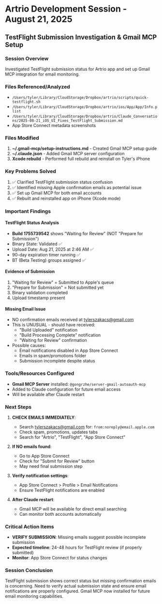 # Artrio Development Session - August 21, 2025
## TestFlight Submission Investigation & Gmail MCP Setup

### Session Overview
Investigated TestFlight submission status for Artrio app and set up Gmail MCP integration for email monitoring.

### Files Referenced/Analyzed
- `/Users/tyler/Library/CloudStorage/Dropbox/artrio/scripts/quick-testflight.sh`
- `/Users/tyler/Library/CloudStorage/Dropbox/artrio/ios/App/App/Info.plist`
- `/Users/tyler/Library/CloudStorage/Dropbox/artrio/Claude_Conversations/2025-08-21_iOS_UI_Fixes_TestFlight_Submission.md`
- App Store Connect metadata screenshots

### Files Modified
1. **~/.gmail-mcp/setup-instructions.md** - Created Gmail MCP setup guide
2. **~/.claude.json** - Added Gmail MCP server configuration
3. **Xcode rebuild** - Performed full rebuild and reinstall on Tyler's iPhone

### Key Problems Solved
1. ✅ Clarified TestFlight submission status confusion
2. ✅ Identified missing Apple confirmation emails as potential issue
3. ✅ Set up Gmail MCP for both email accounts
4. ✅ Rebuilt and reinstalled app on iPhone (Xcode mode)

### Important Findings

#### TestFlight Status Analysis
- **Build 1755739542** shows "Waiting for Review" (NOT "Prepare for Submission")
- Binary State: Validated ✅
- Upload Date: Aug 21, 2025 at 2:46 AM ✅
- 90-day expiration timer running ✅
- BT (Beta Testing) groups assigned ✅

#### Evidence of Submission
1. "Waiting for Review" = Submitted to Apple's queue
2. "Prepare for Submission" = Not submitted yet
3. Binary validation completed
4. Upload timestamp present

#### Missing Email Issue
- NO confirmation emails received at tylerszakacs@gmail.com
- This is UNUSUAL - should have received:
  - "Build Uploaded" notification
  - "Build Processing Complete" notification
  - "Waiting for Review" confirmation
- Possible causes:
  - Email notifications disabled in App Store Connect
  - Emails in spam/promotions folder
  - Submission incomplete despite status

### Tools/Resources Configured
- **Gmail MCP Server** installed: `@gongrzhe/server-gmail-autoauth-mcp`
- Added to Claude configuration for future email access
- Will be available after Claude restart

### Next Steps
1. **CHECK EMAILS IMMEDIATELY**:
   - Search tylerszakacs@gmail.com for: `from:noreply@email.apple.com`
   - Check spam, promotions, updates tabs
   - Search for "Artrio", "TestFlight", "App Store Connect"

2. **If NO emails found**:
   - Go to App Store Connect
   - Check for "Submit for Review" button
   - May need final submission step

3. **Verify notification settings**:
   - App Store Connect > Profile > Email Notifications
   - Ensure TestFlight notifications are enabled

4. **After Claude restart**:
   - Gmail MCP will be available for direct email searching
   - Can monitor both accounts automatically

### Critical Action Items
- **VERIFY SUBMISSION**: Missing emails suggest possible incomplete submission
- **Expected timeline**: 24-48 hours for TestFlight review (if properly submitted)
- **Monitor**: App Store Connect for status changes

### Session Conclusion
TestFlight submission shows correct status but missing confirmation emails is concerning. Need to verify actual submission state and ensure email notifications are properly configured. Gmail MCP now installed for future email monitoring capabilities.